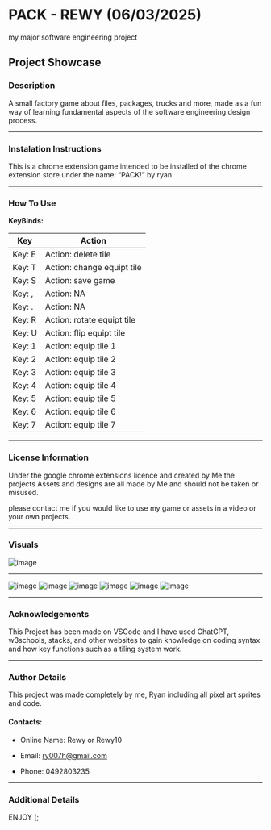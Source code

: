 
# PACK - REWY (06/03/2025)

my major software engineering project

## Project Showcase

### Description

A small factory game about files, packages, trucks and more, made as a fun way of learning fundamental aspects of the software engineering design process.

* * *
### Instalation Instructions

This is a chrome extension game intended to be installed of the chrome extension store under the name: “PACK!” by ryan

* * *
### How To Use

__KeyBinds:__

Key | Action
 ------------ | ------------- 
Key: E | Action: delete tile
Key: T | Action: change equipt tile
Key: S | Action: save game
Key: , | Action: NA
Key: . | Action: NA
Key: R | Action: rotate equipt tile
Key: U | Action: flip equipt tile
Key: 1 | Action: equip tile 1
Key: 2 | Action: equip tile 2
Key: 3 | Action: equip tile 3
Key: 4 | Action: equip tile 4
Key: 5 | Action: equip tile 5
Key: 6 | Action: equip tile 6
Key: 7 | Action: equip tile 7

* * *
### License Information

Under the google chrome extensions licence and created by Me the projects Assets and designs are all made by Me and should not be taken or misused.

please contact me if you would like to use my game or assets in a video or your own projects.

* * *
### Visuals

![image](assets/800x200PACKbanner.png)
***
![image](assets/TITLESCREEN.png)
![image](assets/GAMEPLAY.png) 
![image](assets/icon128.png) 
![image](assets/PACKlogo128.png)
![image](assets/truck128.png)
![image](assets/ROADS.png)

* * *
### Acknowledgements

This Project has been made on VSCode and I have used ChatGPT, w3schools, stacks, and other websites to gain knowledge on coding syntax and how key functions such as a tiling system work. 

* * *
### Author Details 

This project was made completely by me, Ryan including all pixel art sprites and code. 

#### Contacts:  

- Online Name: Rewy or Rewy10 

- Email: ry007h@gmail.com 

- Phone: 0492803235 

* * *
### Additional Details

ENJOY (;
